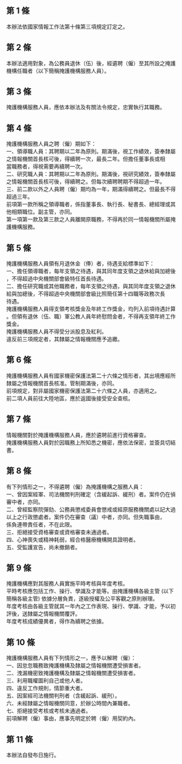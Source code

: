 第 1 條
-------
本辦法依國家情報工作法第十條第三項規定訂定之。

第 2 條
-------
本辦法適用對象，為公務員退休（伍）後，經遴聘（僱）至其所設之掩護  
機構任職者（以下簡稱掩護機構服務人員）。

第 3 條
-------
掩護機構服務人員，應依本辦法及有關法令規定，忠實執行其職務。

第 4 條
-------
掩護機構服務人員之聘（僱）期如下：  
一、領導職人員：其聘期以二年為原則。期滿後，視工作績效，簽奉隸屬  
    之情報機關首長核可後，得續聘一次，最長二年。但擔任董事長或相  
    當職務者，得視需要再續聘一次。  
二、研究職人員：其聘期以二年為原則。期滿後，視研究績效，簽奉隸屬  
    之情報機關首長核可後，得續聘之。但每次續聘聘期不得超過一年。  
三、前二款以外之人員聘（僱）期均為一年，期滿得續聘之。但最長不得  
    超過三年。  
前項第一款所稱之領導職者，係指董事長、執行長、秘書長、總經理或其  
他相類職位。副主管，亦同。  
第一項第一款及第三款之人員離開原職務，不得再於同一情報機關所屬掩  
護機構服務。

第 5 條
-------
掩護機構服務人員領有月退休金（俸）者，待遇支給標準如下：  
一、擔任領導職者，每年支領之待遇，與其同年度支領之退休給與加總後  
    ，不得超過中央機關部會級特任首長待遇。  
二、擔任研究職或其他職務者，每年支領之待遇，與其同年度支領之退休  
    給與加總後，不得超過中央機關部會級比照簡任第十四職等政務次長  
    待遇。  
掩護機構服務人員得支領考核獎金及年終工作獎金，均列入前項待遇計算  
。但領有退休（伍、職）軍公教人員年終慰問金者，不得再支領年終工作  
獎金。  
掩護機構服務人員不得受分派股息及紅利。  
違反前三項規定者，其隸屬之情報機關應予追繳。

第 6 條
-------
掩護機構服務人員有國家機密保護法第二十六條之情形者，其出境應經所  
隸屬之情報機關首長核准。管制期滿後，亦同。  
前項規定，對非屬國家機密保護法第二十六條之人員，亦適用之。  
前二項人員前往大陸地區，應於返國後接受安全查核。

第 7 條
-------
情報機關對於掩護機構服務人員，應於遴聘前進行資格審查。  
掩護機構服務人員對於因職務上所知悉之機密，應依法保密，並簽具切結  
書。

第 8 條
-------
有下列情形之一，不得遴聘（僱）為掩護機構之服務人員：  
一、曾因案經軍、司法機關判刑確定（含緩起訴、緩刑）者。案件仍在偵  
    審中者，亦同。  
二、曾經監察院彈劾、公務員懲戒委員會懲戒或經原服務機關處以記大過  
    以上之行政懲處者。案件仍在審查（議）中者，亦同。但失職事由，  
    係負連帶責任者，不在此限。  
三、拒絕接受資格審查或資格審查未通過者。  
四、心神喪失或精神耗弱，經合格醫療機構開具證明者。  
五、受監護宣告，尚未撤銷者。

第 9 條
-------
掩護機構應對其服務人員實施平時考核與年度考核。  
平時考核應包括工作、操行、學識及才能等。由掩護機構各級主管 (以下  
簡稱各級主管) 依據分層負責，逐級授權及公平客觀之原則辦理。  
年度考核由各級主管就其一年內之工作表現、操行、學識、才能，予以初  
評後，送隸屬之情報機關覆評。  
年度考核成績優異者，得作為續聘之依據。

第 10 條
--------
掩護機構服務人員有下列情形之一，應予以解聘（僱）：  
一、因怠忽職務致掩護機構及隸屬之情報機關遭受損害者。  
二、洩漏機密致掩護機構及隸屬之情報機關遭受損害者。  
三、利用職權圖利自己或他人者。  
四、違反工作規則，情節重大者。  
五、因案經司法機關判刑者（含緩起訴、緩刑）。  
六、未經隸屬之情報機關同意，於辦公時間內兼職者。  
七、拒絕接受考核或考核未通過者。  
前項解聘（僱）事由，應事先明定於聘（僱）用契約內。

第 11 條
--------
本辦法自發布日施行。

